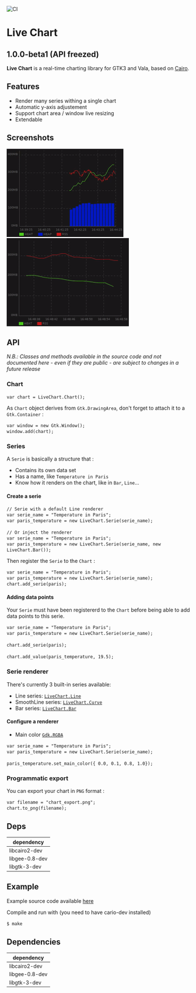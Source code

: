 ![CI](https://github.com/lcallarec/live-chart/workflows/CI/badge.svg)

# Live Chart

## 1.0.0-beta1 (API freezed)

**Live Chart** is a real-time charting library for GTK3 and Vala, based on [Cairo](https://cairographics.org/).

## Features

* Render many series withing a single chart
* Automatic y-axis adjustement
* Support chart area / window live resizing
* Extendable

## Screenshots

![](docs/chart1.gif)  ![chart_1](docs/chart2.gif)
  
## API
 
*N.B.: Classes and methods available in the source code and not documented here - even if they are public - are subject to changes in a future release*

### Chart

```vala  
var chart = LiveChart.Chart();
```

As `Chart` object derives from `Gtk.DrawingArea`, don't forget to attach it to a `Gtk.Container` :

```vala
var window = new Gtk.Window();
window.add(chart);
```

### Series

A `Serie` is basically a structure that :

* Contains its own data set
* Has a name, like `Temperature in Paris`
* Know how it renders on the chart, like in `Bar`, `Line`...

#### Create a serie

```vala
// Serie with a default Line renderer
var serie_name = "Temperature in Paris";
var paris_temperature = new LiveChart.Serie(serie_name);

// Or inject the renderer
var serie_name = "Temperature in Paris";
var paris_temperature = new LiveChart.Serie(serie_name, new LiveChart.Bar());
```

Then register the `Serie` to the `Chart` :

```vala
var serie_name = "Temperature in Paris";
var paris_temperature = new LiveChart.Serie(serie_name);
chart.add_serie(paris);
```

#### Adding data points

Your `Serie` must have been registererd to the `Chart` before being able to add data points to this serie. 

```vala
var serie_name = "Temperature in Paris";
var paris_temperature = new LiveChart.Serie(serie_name);

chart.add_serie(paris);

chart.add_value(paris_temperature, 19.5);
```

### Serie renderer

There's currently 3 built-in series available:

* Line series: [`LiveChart.Line`](https://github.com/lcallarec/live-chart/blob/master/src/line.vala)
* SmoothLine series: [`LiveChart.Curve`](https://github.com/lcallarec/live-chart/blob/master/src/smooth_line.vala)
* Bar series: [`LiveChart.Bar`](https://github.com/lcallarec/live-chart/blob/master/src/line.vala)

#### Configure a renderer

* Main color [`Gdk.RGBA`](https://valadoc.org/gdk-3.0/Gdk.RGBA.html)

```vala
var serie_name = "Temperature in Paris";
var paris_temperature = new LiveChart.Serie(serie_name);

paris_temperature.set_main_color({ 0.0, 0.1, 0.8, 1.0});
```

### Programmatic export

You can export your chart in `PNG` format :

```vala
var filename = "chart_export.png";
chart.to_png(filename);
```

## Deps

| dependency     | 
|----------------|
| libcairo2-dev  |
| libgee-0.8-dev |
| libgtk-3-dev   |

## Example 

Example source code available [here](examples/live-chart.vala)

Compile and run with (you need to have cario-dev installed)

```bash
$ make
```

## Dependencies

| dependency | 
|---------|
| libcairo2-dev   |
| libgee-0.8-dev   |
| libgtk-3-dev  |
